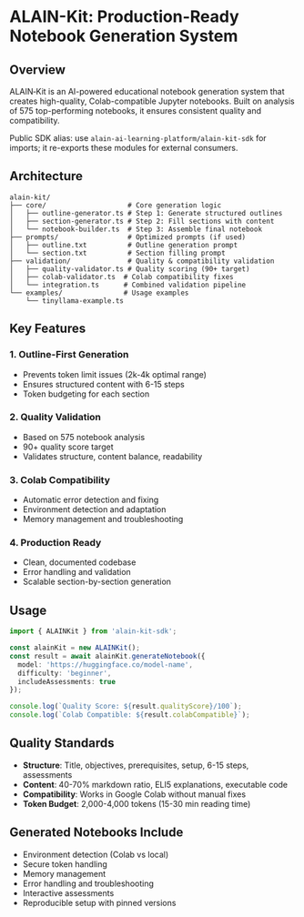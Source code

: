 # ALAIN-Kit: Production-Ready Notebook Generation System

## Overview

ALAIN‑Kit is an AI-powered educational notebook generation system that creates high-quality, Colab-compatible Jupyter notebooks. Built on analysis of 575 top-performing notebooks, it ensures consistent quality and compatibility.

Public SDK alias: use `alain-ai-learning-platform/alain-kit-sdk` for imports; it re-exports these modules for external consumers.

## Architecture

```
alain-kit/
├── core/                    # Core generation logic
│   ├── outline-generator.ts # Step 1: Generate structured outlines
│   ├── section-generator.ts # Step 2: Fill sections with content
│   └── notebook-builder.ts  # Step 3: Assemble final notebook
├── prompts/                 # Optimized prompts (if used)
│   ├── outline.txt          # Outline generation prompt
│   └── section.txt          # Section filling prompt
├── validation/              # Quality & compatibility validation
│   ├── quality-validator.ts # Quality scoring (90+ target)
│   ├── colab-validator.ts  # Colab compatibility fixes
│   └── integration.ts      # Combined validation pipeline
└── examples/               # Usage examples
    └── tinyllama-example.ts
```

## Key Features

### 1. Outline-First Generation
- Prevents token limit issues (2k-4k optimal range)
- Ensures structured content with 6-15 steps
- Token budgeting for each section

### 2. Quality Validation
- Based on 575 notebook analysis
- 90+ quality score target
- Validates structure, content balance, readability

### 3. Colab Compatibility
- Automatic error detection and fixing
- Environment detection and adaptation
- Memory management and troubleshooting

### 4. Production Ready
- Clean, documented codebase
- Error handling and validation
- Scalable section-by-section generation

## Usage

```typescript
import { ALAINKit } from 'alain-kit-sdk';

const alainKit = new ALAINKit();
const result = await alainKit.generateNotebook({
  model: 'https://huggingface.co/model-name',
  difficulty: 'beginner',
  includeAssessments: true
});

console.log(`Quality Score: ${result.qualityScore}/100`);
console.log(`Colab Compatible: ${result.colabCompatible}`);
```

## Quality Standards

- **Structure**: Title, objectives, prerequisites, setup, 6-15 steps, assessments
- **Content**: 40-70% markdown ratio, ELI5 explanations, executable code
- **Compatibility**: Works in Google Colab without manual fixes
- **Token Budget**: 2,000-4,000 tokens (15-30 min reading time)

## Generated Notebooks Include

- Environment detection (Colab vs local)
- Secure token handling
- Memory management
- Error handling and troubleshooting
- Interactive assessments
- Reproducible setup with pinned versions
